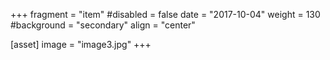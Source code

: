 +++
fragment = "item"
#disabled = false
date = "2017-10-04"
weight = 130
#background = "secondary"
align = "center"

[asset]
  image = "image3.jpg"
+++
